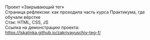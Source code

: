 Проект «Закрывающий тег»<br>
Страница рефлексии: как проходила часть курса Практикума, где обучали вёрстке<br>
Стэк: HTML, CSS, JS<br>
Ссылка на демонстрацию проекта: https://lskalinka.github.io/zakrivayuschiy-teg-f/
